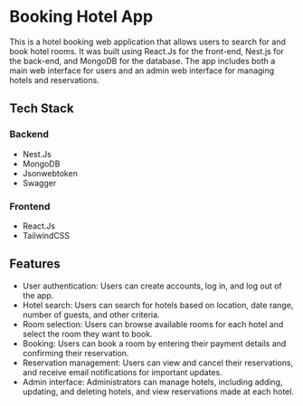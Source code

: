 # Booking Hotel App

This is a hotel booking web application that allows users to search for and book hotel rooms. It was built using React.Js for the front-end, Nest.js for the back-end, and MongoDB for the database. The app includes both a main web interface for users and an admin web interface for managing hotels and reservations.

## Tech Stack

### Backend

- Nest.Js
- MongoDB
- Jsonwebtoken
- Swagger

### Frontend

- React.Js
- TailwindCSS

## Features

- User authentication: Users can create accounts, log in, and log out of the app.
- Hotel search: Users can search for hotels based on location, date range, number of guests, and other criteria.
- Room selection: Users can browse available rooms for each hotel and select the room they want to book.
- Booking: Users can book a room by entering their payment details and confirming their reservation.
- Reservation management: Users can view and cancel their reservations, and receive email notifications for important updates.
- Admin interface: Administrators can manage hotels, including adding, updating, and deleting hotels, and view reservations made at each hotel.

